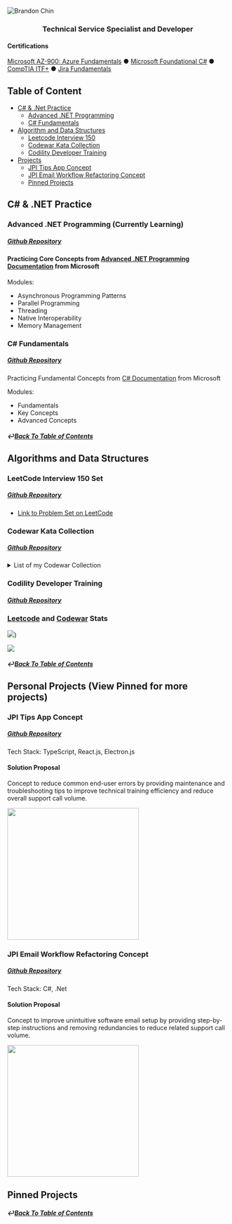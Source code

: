 
![Brandon Chin](https://github.com/user-attachments/assets/25e890f0-41a0-45f9-b2a8-77e6e73e0d4d)

<h3 align="center">Technical Service Specialist and Developer</h3>


#### Certifications
[Microsoft AZ-900: Azure Fundamentals](https://www.credly.com/badges/7b7dca40-ba56-499e-af72-250bc65705aa/public_url)
● [Microsoft Foundational C#](https://www.freecodecamp.org/certification/fcc57182351-d5f8-4c35-a817-7a6d2a075fca/foundational-c-sharp-with-microsoft)
● [CompTIA ITF+](https://www.credly.com/badges/e7ce6dfc-f0a4-4244-91ef-2f929f364fc2)
● [Jira Fundamentals](https://university.atlassian.com/student/award/jDn1n6JUTkL5CeKzL1GJHD9b)


## Table of Content

- [C# & .Net Practice](#c--net-practice)
  - [Advanced .NET Programming](#advanced-net-programming-currently-learning)
  - [C# Fundamentals](#c-fundamentals)
- [Algorithm and Data Structures](#c--net-practice)
  - [Leetcode Interview 150](#leetcode-interview-150-set)
  - [Codewar Kata Collection](#leetcode-interview-150-set)
  - [Codility Developer Training](#codility-developer-training)
- [Projects](#personal-projects-view-pinned-for-more-projects)
  - [JPI Tips App Concept](#pinned-projects)
  - [JPI Email Workflow Refactoring Concept](#pinned-projects)
  - [Pinned Projects](#pinned-projects)   

## C# & .NET Practice

### Advanced .NET Programming (Currently Learning)

##### [Github Repository](https://github.com/chitangchin/AdvancedDotNETProgramming)

#### Practicing Core Concepts from [Advanced .NET Programming Documentation](https://learn.microsoft.com/en-us/dotnet/navigate/advanced-programming/) from Microsoft

Modules:
- Asynchronous Programming Patterns
- Parallel Programming
- Threading
- Native Interoperability
- Memory Management

### C# Fundamentals

##### [Github Repository](https://github.com/chitangchin/CSharpFundamentals)

Practicing Fundamental Concepts from [C# Documentation](https://learn.microsoft.com/en-us/dotnet/csharp/tour-of-csharp/) from Microsoft

Modules:
- Fundamentals
- Key Concepts
- Advanced Concepts

##### ↩️[Back To Table of Contents](#table-of-content)

## Algorithms and Data Structures

### LeetCode Interview 150 Set

##### [Github Repository](https://github.com/chitangchin/LeetCodeInterview150)

- [Link to Problem Set on LeetCode](https://leetcode.com/studyplan/top-interview-150/)

### Codewar Kata Collection

##### [Github Repository](https://github.com/chitangchin/CodewarKata)

<details><summary>List of my Codewar Collection</summary>

- [Kyu 8 Collection](https://www.codewars.com/collections/c-number-preparation-kyu-8)

- [Kyu 7 Collection](https://www.codewars.com/collections/c-number-preparation-kyu-7)

- [Kyu 6 Collection](https://www.codewars.com/collections/c-number-preparation-kyu-6)

- [Kyu 5 Collection](https://www.codewars.com/collections/c-number-preparation-kyu-5)

- [Kyu 4 Collection](https://www.codewars.com/collections/c-number-preparation-kyu-4)

- [Kyu 3 Collection](https://www.codewars.com/collections/c-number-preparation-kyu-3)

- [Kyu 2 Collection](https://www.codewars.com/collections/c-number-preparation-kyu-2)

- [Kyu 1 Collection](https://www.codewars.com/collections/c-number-preparation-kyu-1)

</details>

### Codility Developer Training

##### [Github Repository](https://github.com/chitangchin/CodilityDeveloperTraining)

### [Leetcode](https://leetcode.com/u/chitangchin/) and [Codewar](https://www.codewars.com/users/chitangchin) Stats

![](https://leetcard.jacoblin.cool/chitangchin?ext=heatmap))

![](https://www.codewars.com/users/chitangchin/badges/large)

##### ↩️[Back To Table of Contents](#table-of-content)

## Personal Projects (View Pinned for more projects)

### JPI Tips App Concept 

##### [Github Repository](https://github.com/chitangchin/JPI-Tips-Window-App)

Tech Stack: TypeScript, React.js, Electron.js

#### Solution Proposal 

Concept to reduce common end-user errors by providing maintenance and troubleshooting tips to improve technical training efficiency and reduce overall support call volume.

<img src="https://github.com/chitangchin/Chitangchin/assets/96362668/e4371c21-a042-4e0f-a944-8677b47b77a3" height="300px"/>

### JPI Email Workflow Refactoring Concept 

##### [Github Repository](https://github.com/chitangchin/Simplified-SMTP-Email-App)

Tech Stack: C#, .Net

####  Solution Proposal 

Concept to improve unintuitive software email setup by providing step-by-step instructions and removing redundancies to reduce related support call volume.

<img src="https://github.com/user-attachments/assets/67fcac42-c674-4221-827e-0e026b4d3e48" height="300px"/>

## Pinned Projects

##### ↩️[Back To Table of Contents](#table-of-content)
